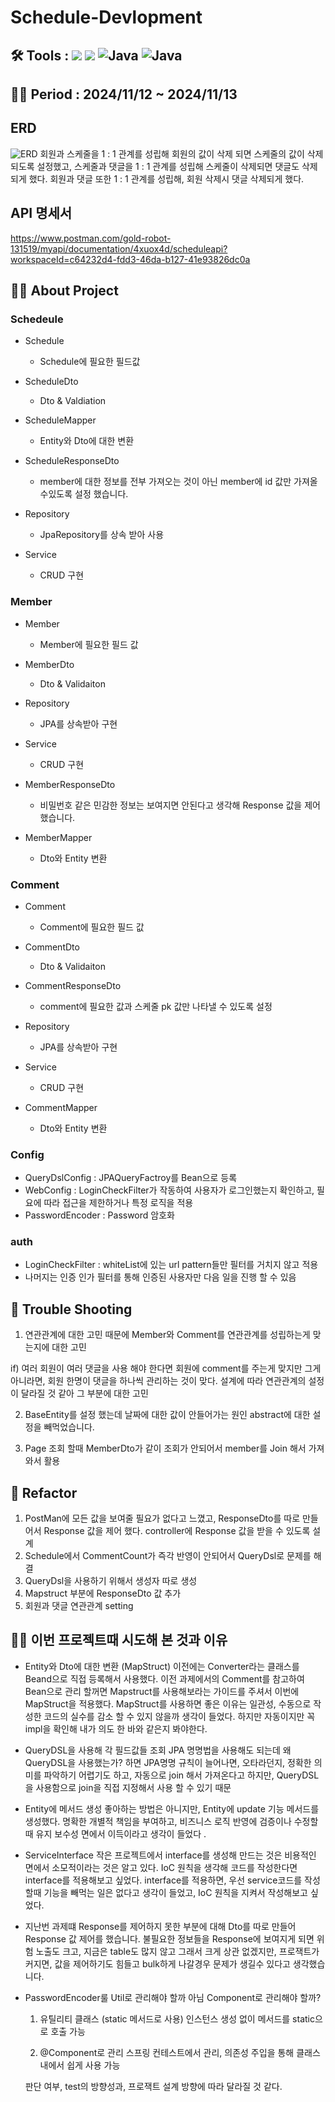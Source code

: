 # Schedule-Devlopment

## 🛠️ Tools :  <img src="https://img.shields.io/badge/mysql-4479A1?style=for-the-badge&logo=mysql&logoColor=white"> <img src="https://img.shields.io/badge/spring-6DB33F?style=for-the-badge&logo=github&logoColor=Green"> <img alt="Java" src ="https://img.shields.io/badge/Java-007396.svg?&style=for-the-badge&logo=Java&logoColor=white"/>  <img alt="Java" src ="https://img.shields.io/badge/intellijidea-000000.svg?&style=for-the-badge&logo=intellijidea&logoColor=white"/>

## 👨‍💻 Period : 2024/11/12 ~ 2024/11/13

## ERD 
![ERD](https://github.com/user-attachments/assets/1b423880-afe5-4040-a287-3e978a1b3117)
회원과 스케줄을 1 : 1 관계를 성립해 회원의 값이 삭제 되면 스케줄의 값이 삭제 되도록 설정했고, 
스케줄과 댓글을 1 : 1 관계를 성립해 스케줄이 삭제되면 댓글도 삭제되게 했다. 
회원과 댓글 또한 1 : 1 관계를 성립해, 회원 삭제시 댓글 삭제되게 했다. 

## API 명세서 
<a href>https://www.postman.com/gold-robot-131519/myapi/documentation/4xuox4d/scheduleapi?workspaceId=c64232d4-fdd3-46da-b127-41e93826dc0a

## 👨‍💻 About Project
### Schedeule 
- Schedule
  - Schedule에 필요한 필드값 

- ScheduleDto
  - Dto & Valdiation 

- ScheduleMapper
  - Entity와 Dto에 대한 변환

- ScheduleResponseDto
  - member에 대한 정보를 전부 가져오는 것이 아닌 member에 id 값만 가져올 수있도록 설정 했습니다.  
    
- Repository
  - JpaRepository를 상속 받아 사용

 - Service
   - CRUD 구현

### Member 
- Member
  - Member에 필요한 필드 값

- MemberDto
  - Dto & Validaiton 

- Repository
  - JPA를 상속받아 구현

- Service
  - CRUD 구현

- MemberResponseDto
  - 비밀번호 같은 민감한 정보는 보여지면 안된다고 생각해 Response 값을 제어 했습니다.  

- MemberMapper
  - Dto와 Entity 변환

### Comment
- Comment
  - Comment에 필요한 필드 값

- CommentDto
  - Dto & Validaiton

- CommentResponseDto
  - comment에 필요한 값과 스케줄 pk 값만 나타낼 수 있도록 설정  

- Repository
  - JPA를 상속받아 구현

- Service
  - CRUD 구현

- CommentMapper
  - Dto와 Entity 변환
 
### Config
- QueryDslConfig : JPAQueryFactroy를 Bean으로 등록
- WebConfig : LoginCheckFilter가 작동하여 사용자가 로그인했는지 확인하고, 필요에 따라 접근을 제한하거나 특정 로직을 적용
- PasswordEncoder : Password 암호화

### auth 
- LoginCheckFilter : whiteList에 있는 url pattern들만 필터를 거치지 않고 적용
- 나머지는 인증 인가 필터를 통해 인증된 사용자만 다음 일을 진행 할 수 있음 

## 🥵 Trouble Shooting 
1. 연관관계에 대한 고민 때문에 Member와 Comment를 연관관계를 성립하는게 맞는지에 대한 고민 

if) 여러 회원이 여러 댓글을 사용 해야 한다면 회원에 comment를 주는게 맞지만 그게 아니라면, 회원 한명이 댓글을 하나씩 관리하는 것이 맞다. 
설계에 따라 연관관계의 설정이 달라질 것 같아 그 부분에 대한 고민 

2. BaseEntity를 설정 했는데 날짜에 대한 값이 안들어가는 원인 
abstract에 대한 설정을 빼먹었습니다.

3. Page 조회 할때 MemberDto가 같이 조회가 안되어서 member를 Join 해서 가져와서 활용 

## 🚀 Refactor
1. PostMan에 모든 값을 보여줄 필요가 없다고 느꼈고, ResponseDto를 따로 만들어서 Response 값을 제어 했다.
   controller에 Response 값을 받을 수 있도록 설계
2. Schedule에서 CommentCount가 즉각 반영이 안되어서 QueryDsl로 문제를 해결
3. QueryDsl을 사용하기 위해서 생성자 따로 생성
4. Mapstruct 부분에 ResponseDto 값 추가
5. 회원과 댓글 연관관계 setting 

## 👨‍💻 이번 프로젝트때 시도해 본 것과 이유 

- Entity와 Dto에 대한 변환 (MapStruct)
    이전에는 Converter라는 클래스를 Beand으로 직접 등록해서 사용했다. 이전 과제에서의 Comment를 참고하여 Bean으로 관리 할꺼면 Mapstruct를 사용해보라는 가이드를 주셔서 이번에 MapStruct을 적용했다.
    MapStruct를 사용하면 좋은 이유는 일관성, 수동으로 작성한 코드의 실수를 감소 할 수 있지 않을까 생각이 들었다.
    하지만 자동이지만 꼭 impl을 확인해 내가 의도 한 바와 같은지 봐야한다.

 - QueryDSL을 사용해 각 필드값들 조회
     JPA 명명법을 사용해도 되는데 왜 QueryDSL을 사용했는가? 하면
     JPA명명 규칙이 늘어나면, 오타라던지, 정확한 의미를 파악하기 어렵기도 하고,
     자동으로 join 해서 가져온다고 하지만, QueryDSL을 사용함으로 join을 직접 지정해서 사용 할 수 있기 때문
    
- Entity에 메서드 생성
   좋아하는 방법은 아니지만, Entity에 update 기능 메서드를 생성했다.
   명확한 개별적 책임을 부여하고, 비즈니스 로직 반영에 검증이나 수정할때 유지 보수성 면에서 이득이라고 생각이 들었다 .

- ServiceInterface 
  작은 프로젝트에서 interface를 생성해 만드는 것은 비용적인 면에서 소모적이라는 것은 알고 있다.
  IoC 원칙을 생각해 코드를 작성한다면 interface를 적용해보고 싶었다. 
  interface를 적용하면, 우선 service코드를 작성할때 기능을 빼먹는 일은 없다고 생각이 들었고, IoC 원칙을 지켜서 작성해보고 싶었다.

- 지난번 과제떄 Response를 제어하지 못한 부분에 대해 Dto를 따로 만들어 Response 값 제어를 했습니다.
  불필요한 정보들을 Response에 보여지게 되면 위험 노출도 크고, 지금은 table도 많지 않고 그래서 크게 상관 없겠지만, 프로잭트가 커지면, 값을 제어하기도 힘들고 bulk하게 나갈경우 문제가
  생길수 있다고 생각했습니다.

- PasswordEncoder룰 Util로 관리해야 할까 아님 Component로 관리해야 할까?
  1. 유틸리티 클래스 (static 메서드로 사용)
  인스턴스 생성 없이 메서드를 static으로 호출 가능

  2. @Component로 관리
  스프링 컨테스트에서 관리, 의존성 주입을 통해 클래스 내에서 쉽게 사용 가능 
   
  판단 여부, test의 방향성과, 프로잭트 설계 방향에 따라 달라질 것 같다. 
